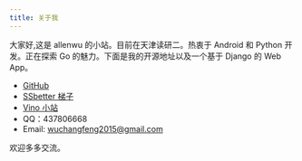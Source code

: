 ```yaml
---
title: 关于我
---
```


大家好,这是  allenwu 的小站。目前在天津读研二。热衷于 Android 和 Python 开发。正在探索 Go 的魅力。下面是我的开源地址以及一个基于 Django 的 Web App。

* [GitHub](https://github.com/wuchangfeng)
* [SSbetter 梯子](http://t.cn/RfNFpNZ)
* [Vino 小站](http://vino.pythonanywhere.com)
* QQ：437806668
* Email: wuchangfeng2015@gmail.com

欢迎多多交流。
